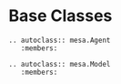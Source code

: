 # Base Classes

```{eval-rst}
.. autoclass:: mesa.Agent
   :members:
```

```{eval-rst}
.. autoclass:: mesa.Model
   :members:
```
